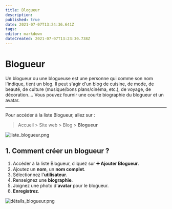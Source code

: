 ```yaml
---
title: Blogueur
description: 
published: true
date: 2021-07-07T13:24:36.641Z
tags: 
editor: markdown
dateCreated: 2021-07-07T13:23:30.738Z
---
```


# Blogueur

Un blogueur ou une blogueuse est une personne qui comme son nom l'indique, tient un blog. Il peut s'agir d'un blog de cuisine, de mode, de beauté, de culture (musique/bons plans/cinéma, etc.), de voyage, de décoration…. 
Vous pouvez fournir une courte biographie du blogueur et un avatar.

---

Pour accéder à la liste Blogueur, allez sur :

> Accueil > Site web > Blog > **Blogueur**

![liste_blogueur.png](/site-web/blogger/liste_blogueur.png)

## 1. Comment créer un blogueur ?

1. Accéder à la liste Blogueur, cliquez sur **:heavy_plus_sign: Ajouter Blogueur**.
2. Ajoutez un **nom**, un **nom complet**.
3. Sélectionnez l'**utilisateur**.
4. Renseignez une **biographie**.
5. Joignez une photo d'**avatar** pour le blogueur.
6. **Enregistrez**.

![détails_blogueur.png](/site-web/blogger/détails_blogueur.png)
